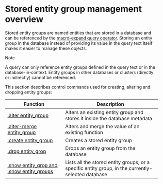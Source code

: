 # Stored entity group management overview

Stored entity groups are named entities that are stored in a database and can be referenced by the [macro-expand query operator](../query/macro-expand-operator.md). 
Storing an entity group in the database instead of providing its value in the query text itself makes it easier to manage these objects.

> [!NOTE]
>  A query can only reference entity groups defined in the query text or in the database-in-context. Entity groups in other databases or clusters (directly or indirectly) cannot be referenced.

This section describes control commands used for creating, altering and dropping entity groups:

|Function |Description|
|---------|-----------|
|[.alter entity_group](alter-entity-group.md) |Alters an existing entity group and stores it inside the database metadata |
|[.alter-merge entity_group](alter-merge-entity-group.md) |Alters and merge the value of an existing function |
|[.create entity_group](create-entity-group.md) |Creates a stored entity group|
|[.drop entity_grop](drop-entity-group.md) |Drops an entity group from the database |
|[.show entity_grop and .show entity_groups](show-entity-group.md) |Lists all the stored entity groups, or a specific entity group, in the currently-selected database|
